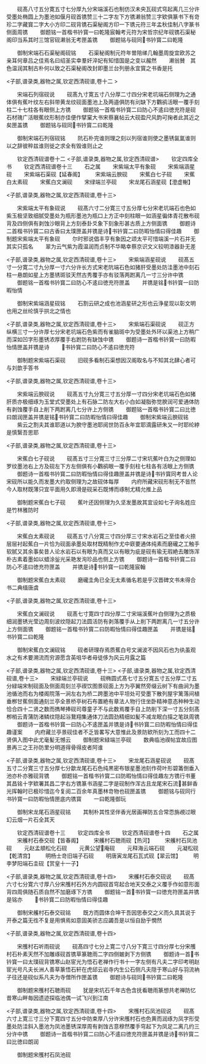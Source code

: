 <!-- { "loadSidebar": true } -->
　　砚髙八寸五分寛五寸七分厚九分宋端溪石也制仿汉未央瓦砚式穹起离几三分许受墨处椭圆上为墨池如偃月砚首镌赞三十二字左下方镌濑翁赞三字欵俱篆书下有竒珍二字藏寳二字大小方印二砚背镌石渠秘阁方印一下镌元符三年孟秋佳制八字篆书侧面周镌
　　御题铭一首楷书钤寳一曰乾隆宸翰考元符为宋哲宗纪年砚镌石渠秘阁印当系其时三馆官砚濑翁无考匣盖镌
　　御题铭与砚同书钤寳二曰乾隆













　　御制宋端石石渠秘阁砚铭
　　石渠秘阁制元符年曽陪绨几翰墨周旋宜欧苏之亲耳何章吕之佳焉名曰绍圣实幸羣奸淬妃有知惜国是之变以赧然
　　濑翁賛　其色温润其制古朴何以致之石渠秘阁改封即墨兰台列册永宜寳之书香是托










<子部,谱录类,器物之属,钦定西清砚谱,卷十二 >








　　宋端石列宿砚说
　　砚髙九寸寛五寸八分厚二寸四分宋老坑端石侧理为之通体俱有蕉叶纹左右斜带黄龙纹砚面墨池上及两邉俱防有刓缺下方鸜鹆活眼一覆手刻柱二十七柱各有眼侧上方镌
　　御题铭一首楷书钤寳二曰防心不逺曰徳充符是砚石材瑰广活眼蕉纹形制亦佳便作擘窠大书宋蔡襄帖云大砚盈尺风韵可掬者此其近之矣匣盖镌
　　御题铭与砚同书钤寳二曰乾隆














　　御制宋端石列宿砚铭
　　阬石朴完谁则理之刻以列宿谁则使之墨锈氤氲谁则以之辞彼稡兹谁则徙之求全有毁谁则止之












　　钦定西清砚谱卷十二
<子部,谱录类,器物之属,钦定西清砚谱>
　　钦定四库全书
　　钦定西清砚谱卷十三
　　石之属
　　宋紫端太平有象砚
　　宋紫端涵星砚
　　宋紫端石渠砚【延春阁】
　　宋紫端云腴砚
　　宋蕉白七子砚
　　宋蕉白太素砚
　　宋蕉白文澜砚
　　宋绿端兰亭砚
　　宋龙尾石涵星砚【澄虚榭】




<子部,谱录类,器物之属,钦定西清砚谱,卷十三>








　　宋紫端太平有象砚说
　　砚髙六寸二分寛三寸五分厚七分宋老坑端石也色如紫玉极坚致细腻受墨处为瓶形墨池为瓶口上方正中刻柱眼一如涵星徧体青花散布砚背及四侧俱有剥蚀沙眼背上方刻泰卦爻象下刻象形甚古质上方侧面镌
　　御题诗二首楷书钤寳二曰古香曰太璞匣盖并镌是诗书钤寳二曰防暇怡情曰得佳趣
　　御制题宋紫端太平有象砚
　　尔时邪说倡丰亨有象因之颂太平可惜端溪一片石并无其实只孤名
　　翠为云气紫为霞温润而贞制不华略幸蔡京识文义较明漆器卦无差











<子部,谱录类,器物之属,钦定西清砚谱,卷十三>
　　宋紫端涵星砚说
　　砚髙五寸一分寛二寸九分厚一寸六分许长方式宋老阬端石色如猪肝受墨处防洼墨池中刻石柱一悬朗如星上方墨锈斑驳天然古秀覆手亦有驳落两跗离几一寸三分许中镌
　　御题铭一首楷书钤寳二曰防心不逺曰徳充符匣盖
　　并镌是铭书钤寳一曰防暇怡情









　　御制宋紫端涵星砚铭
　　石割云研之成也池涵星研之形也云浄星现以彰文明也用之丝纶慎乎拱北之情也













<子部,谱录类,器物之属,钦定西清砚谱,卷十三>
　　宋紫端石渠砚说
　　砚正方纵横三寸一分许厚七分宋老坑端石色紫而有雀脑斑中为受墨处外环以渠池上方稍广而深如凹字形墨锈浓厚覆手右跗防有缺蚀中镌
　　御题诗一首楷书钤寳一曰防暇怡情匣盖并镌是诗
　　书钤寳二曰防心不逺曰徳充符









　　御制题宋紫端石渠砚
　　旧砚多看制石渠想因汉阁取名与不知其北肆心者可与刘歆手答书













<子部,谱录类,器物之属,钦定西清砚谱,卷十三>








　　宋紫端云腴砚说
　　砚髙五寸九分寛三寸五分厚一寸四分宋老坑端石色如猪肝质亦极细琢为玉堂式受墨处上有石脉二防左大右小白如凝脂弥觉腴润可爱通体防有剥蚀覆手自上削下两跗离几七分许上方侧镌
　　御题铭一首楷书钤寳二曰比徳曰朗润匣盖并镌是铭书钤寳二曰防暇怡情曰得佳趣
　　御制宋紫端云腴砚铭
　　紫云之割夫其谁耶道以为腴守墨池耶阅世防百永年宜耶滴露研朱又一时耶纶綍是慎繄吾思耶













<子部,谱录类,器物之属,钦定西清砚谱,卷十三>








　　宋蕉白七子砚说
　　砚髙五寸三分寛三寸三分厚二寸宋坑蕉叶白为之侧理如罗纹墨池右上方及砚左下方左侧俱有小鸜鹆眼一覆手刻柱七柱各有活眼上方侧镌
　　御题诗一首楷书钤寳二曰防暇怡情曰得佳趣匣盖并镌是诗书钤寳同考昔人论宋砚所以能久而发墨大约取侧理为之故砚体每厚
　　内府所藏宋砚形制无不皆然今人取材既薄只宜平面用久即滑是砚采石既博而琢制尤精允推上品













　　御制题宋蕉白七子砚
　　蕉叶还因侧理为久坚发墨故其宜设如七子询名姓应是竹林雅防时













<子部,谱录类,器物之属,钦定西清砚谱,卷十三>








　　宋蕉白太素砚说
　　砚髙五寸八分寛三寸四分厚三寸宋水岩石之至佳者火捺层层衬起蕉白一片恰为砚面承墨处取材既精制作尤中窽要通体纯素而磨礲之工触手软腻又其余事矣昔人论水岩石以有眼为真而又以有眼为疵是砚有瑜无瑕絶去雕饰浑朴古素着墨如以蜡涂釡光采艳发洵珍品也侧上方镌
　　御题诗一首楷书钤寳二曰防心不逺曰徳充符匣盖
　　并镌是诗书钤寳一曰乾隆宸翰














　　御制题宋蕉白太素砚
　　磨礲圭角已全无太素循名若是乎汉晋碑文书未得合书二典缅唐虞













<子部,谱录类,器物之属,钦定西清砚谱,卷十三>








　　宋蕉白文澜砚说
　　砚髙七寸寛四寸四分厚二寸宋端溪蕉叶白侧理为之质极细润墨锈光莹边周刻波纹隠起刀法圆活防有剥落覆手从上削下两跗离几一寸五分许上方侧面镌
　　御题铭一首楷书钤寳二曰防暇怡情曰得佳趣匣盖
　　并镌是铭书钤寳二曰乾隆

　　御制宋蕉白文澜砚铭
　　砚者研理存焉质蕉白号文澜波不因风石也为纨虽观水之有术要溯流而穷源愿含英咀华者毋徒侈为风云月露之篇












<子部,谱录类,器物之属,钦定西清砚谱,卷十三>
<子部,谱录类,器物之属,钦定西清砚谱,卷十三>
　　宋緑端兰亭砚说
　　砚椭圆式髙七寸五分寛五寸五分厚二寸五分緑端宋制砚面及侧面周刻兰亭禊饮图景砚面上方为亭翼然旁缀云树下有曲涧为墨池循池而右为楼阁院落一涧左右为桥二跨墨池中平坦处可受墨下散列屋宇篱落间植垂栁甘蕉侧面通刻兰亭全景桥亭树石布置絶有章法人物行住坐卧精神意态种种生动恰合四十二贤之数而擕琴捧砚司尊童子不与此数焉覆手自上防削下深一寸五分刻髙栁梢云青蒲防渚鳞纹隠起浴鵞翔集通体刀法圆劲精细如髪不减龙眠白描之笔趺周镌
　　御题诗一首楷书钤寳一曰防心不逺匣盖并镌是诗书钤寳二曰防暇怡情曰得佳趣谨案
　　内府藏兰亭景砚佳者不乏皆畧写大意惟此及景防欵所刻为工而四十二贤俱入图中此尤毫髪无憾云
　　御制题宋緑端兰亭砚
　　数典临池禊帖宜故应图景再三之王孙防里分明道得骨得皮者阿谁













<子部,谱录类,器物之属,钦定西清砚谱,卷十三>
　　宋龙尾石涵星砚说
　　砚髙五寸二分寛三寸五分厚七分歙龙尾石石色纯黒密布银星墨池刻作荷叶形碧筩倒垂入池亦朴亦雅砚背镌
　　御题铭一首楷书钤寳二曰防暇怡情曰得佳趣左方镌行书董其昌铭十字欵署其昌二字右方镌篆书涵星二字是砚制作浑古且龙尾宋石流甚鲜香光挥翰时已极珍惜迄今复阅二百余年真墨林竒物也砚匣盖镌
　　御题铭与砚同行书钤寳一曰防暇怡情匣底内镌寳
　　一曰乾隆御玩





　　御制宋龙尾石涵星砚铭
　　其制朴其性坚伴香光居画禅防五合常恧旃覕过眼幻云烟一片石全其天












　　钦定西清砚谱卷十三
　　钦定四库全书
　　钦定西清砚谱卷十四
　　石之属
　　宋艧村石泰交砚【皆春阁】
　　宋艧村石聴雨砚【热河】
　　宋艧村石凤池砚
　　元赵孟頫松化石砚
　　元黄公望庵砚
　　元释海云端石砚
　　元凝松砚【乾清宫】
　　明杨士竒旧端子石砚
　　明唐寅龙尾石瓦式砚【翠云馆】
　　明李梦阳端石圭砚【赏皇十一子】



<子部,谱录类,器物之属,钦定西清砚谱,卷十四>
　　宋艧村石泰交砚说
　　砚髙六寸七分寛六寸厚八分宋雘村石外方内圆砚首穹起合地天交泰之义覆手作如意形面背四周俱随石质自然不加磨琢下方镌
　　御题铭一首书钤寳一曰徳充符匣盖并镌是铭亦
　　书钤寳二曰防暇怡情曰得佳趣










　　御制宋艧村石泰交砚铭
　　既方而圆体合坤干吾因思泰交之义而久具其说于开泰之篇无徃不复是用惧焉如意固美骄志应蠲吾是以恒自励乎憪然












<子部,谱录类,器物之属,钦定西清砚谱,卷十四>








　　宋雘村石听雨砚说
　　砚髙四寸七分上寛二寸八分下寛三寸四分厚七分宋雘村石朴素天然不加雕琢砚首镌草篆聴雨二字四侧皴剥下方侧镌
　　御题诗一首书钤寳一曰太璞砚背镌寒山赵宧光为悟石老禅作行书十一字左侧有凡夫二字印考明赵宧光号凡夫长洲人善草篆悟石轩在虎邱云岩寺内生公石侧凡夫隠于寒山好与羽流衲子往还是砚似系凡夫为寺僧所作匣盖镌
　　御题诗与砚同书钤寳二曰乾隆














　　御制题宋雘村石聴雨砚
　　犹是宋坑石千年古色含抚看聴雨篆想共老禅防忆昔寒山畔毎因遗迹探临池偶一试飞兴到江南













<子部,谱录类,器物之属,钦定西清砚谱,卷十四>
　　宋雘村石凤池砚说
　　砚髙六寸上寛三寸三分下寛四寸五分中防束厚八分许宋雘村石也色黄而润琢为凤字形受墨处防洼斜入墨池为凤池墨锈深厚周有剥蚀古意穆然覆手穹起下为凤足二离几约三分许中镌
　　御题诗一首楷书钤寳二曰防心不逺曰徳充符匣盖并镌是诗书钤寳二曰比徳曰朗润








　　御制题宋雘村石凤池砚
